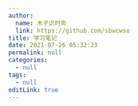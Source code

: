 ```yaml
---
author: 
  name: 木子识时务
  link: https://github.com/sbwcwso
title: 学习笔记
date: 2021-07-26 05:32:23
permalink: null
categories: 
  - null
tags: 
  - null
editLink: true
---
```


